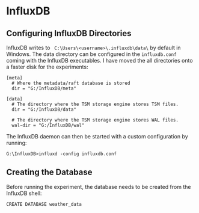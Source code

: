 # InfluxDB #

## Configuring InfluxDB Directories ##

InfluxDB writes to `` C:\Users\<username>\.influxdb\data\`` by default in Windows. The data directory can be configured 
in the ``influxdb.conf`` coming with the InfluxDB executables. I have moved the all directories onto a faster disk for 
the experiments:

```
[meta]
  # Where the metadata/raft database is stored
  dir = "G:/InfluxDB/meta"
  
[data]
  # The directory where the TSM storage engine stores TSM files.
  dir = "G:/InfluxDB/data"

  # The directory where the TSM storage engine stores WAL files.
  wal-dir = "G:/InfluxDB/wal"
```

The InfluxDB daemon can then be started with a custom configuration by running:

```
G:\InfluxDB>influxd -config influxdb.conf
```

## Creating the Database ##

Before running the experiment, the database needs to be created from the InfluxDB shell:

```
CREATE DATABASE weather_data
```
